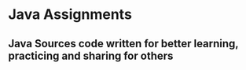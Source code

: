 # Java Assignments

## Java Sources code written for better learning, practicing and sharing for others
